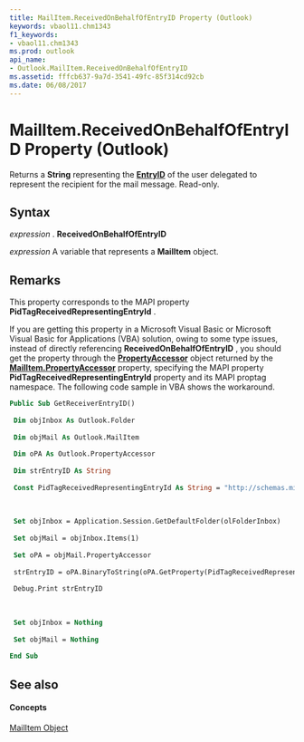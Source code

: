 ```yaml
---
title: MailItem.ReceivedOnBehalfOfEntryID Property (Outlook)
keywords: vbaol11.chm1343
f1_keywords:
- vbaol11.chm1343
ms.prod: outlook
api_name:
- Outlook.MailItem.ReceivedOnBehalfOfEntryID
ms.assetid: fffcb637-9a7d-3541-49fc-85f314cd92cb
ms.date: 06/08/2017
---
```



# MailItem.ReceivedOnBehalfOfEntryID Property (Outlook)

Returns a **String** representing the **[EntryID](recipient-entryid-property-outlook.md)** of the user delegated to represent the recipient for the mail message. Read-only.


## Syntax

 _expression_ . **ReceivedOnBehalfOfEntryID**

 _expression_ A variable that represents a **MailItem** object.


## Remarks

This property corresponds to the MAPI property **PidTagReceivedRepresentingEntryId** .

If you are getting this property in a Microsoft Visual Basic or Microsoft Visual Basic for Applications (VBA) solution, owing to some type issues, instead of directly referencing **ReceivedOnBehalfOfEntryID** , you should get the property through the **[PropertyAccessor](propertyaccessor-object-outlook.md)** object returned by the **[MailItem.PropertyAccessor](mailitem-propertyaccessor-property-outlook.md)** property, specifying the MAPI property **PidTagReceivedRepresentingEntryId** property and its MAPI proptag namespace. The following code sample in VBA shows the workaround.




```vb
Public Sub GetReceiverEntryID() 
 
 Dim objInbox As Outlook.Folder 
 
 Dim objMail As Outlook.MailItem 
 
 Dim oPA As Outlook.PropertyAccessor 
 
 Dim strEntryID As String 
 
 Const PidTagReceivedRepresentingEntryId As String = "http://schemas.microsoft.com/mapi/proptag/0x00430102" 
 
 
 
 Set objInbox = Application.Session.GetDefaultFolder(olFolderInbox) 
 
 Set objMail = objInbox.Items(1) 
 
 Set oPA = objMail.PropertyAccessor 
 
 strEntryID = oPA.BinaryToString(oPA.GetProperty(PidTagReceivedRepresentingEntryId)) 
 
 Debug.Print strEntryID 
 
 
 
 Set objInbox = Nothing 
 
 Set objMail = Nothing 
 
End Sub
```


## See also


#### Concepts


[MailItem Object](mailitem-object-outlook.md)

